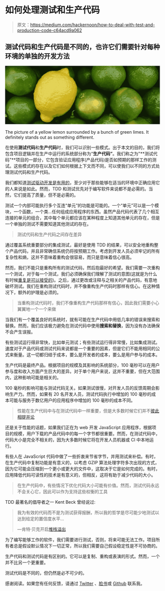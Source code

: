 # 如何处理测试和生产代码

> 原文：<https://medium.com/hackernoon/how-to-deal-with-test-and-production-code-c64acd9a062>

## 测试代码和生产代码是不同的，也许它们需要针对每种环境的单独的开发方法

![](img/b324090782147027fa0782eb415441ec.png)

The picture of a yellow lemon surrounded by a bunch of green limes. It definitely stands out as something different.

在使用**测试代码**和**生产代码**时，我们可以识别一些模式。出于本文的目的，我们将包含项目逻辑并在生产中运行的系统部分称为“**生产代码”**。我们称之为"**测试代码"**项目的一部分，它包含验证应用程序(产品代码)是否如预期的那样工作的测试。这些模式的存在以及它们如何根据上下文而不同，可以使我们以不同的方式处理测试代码和生产代码。

我们都知道[测试驱动开发是有用的](/@fagnerbrack/why-test-driven-development-4fb92d56487c)，至少对于那些能够在适当的环境中正确应用它的人来说是如此。然而，TDD 和测试优先对于编写软件来说都不是必需的。当然，它们提高了质量，但不是必需的。

测试一个内部可能执行多个互连“单元”的功能是可能的。一个“单元”可以是一个模块，一个函数，一个类…任何组成应用程序的东西。虽然产品代码代表了几个相互连接的单元的组合，其中每个单元都应该在某种程度上知道其他单元的存在，但是一个单独的测试不需要知道其他测试的存在。

> 测试代码和生产代码之间存在差异

通过覆盖系统重要部分的集成测试，最好是使用 TDD 的结果，可以安全地重构整个产品代码，并且非常确信系统仍将按预期工作。考虑到开发人员必须牢记的所有复杂性和熵，这并不意味着重构会很容易，而只是意味着信心很高。

然而，我们不能只是重构所有的测试代码，然后抱最好的希望。我们需要一次重构一个测试，对于每一个测试，我们必须确保我们理解了测试的意图(这就是为什么有时候[重复是可以接受的](/@fagnerbrack/when-code-duplication-is-acceptable-51ce33ecd0f5))。之后，通过更改或注释与之相关的产品代码，有意地破坏测试。我们在重构测试代码时，并不像重构生产代码时那样有信心。在这种情况下，额外的护理是必须的。

> 当重构测试代码时，我们不像重构生产代码那样有信心，因此我们需要小心翼翼地一个一个来做

当我们有一个覆盖良好的系统时，就有可能在生产代码中用低几率的错误来搜索和替换。然而，我们应该极力避免在测试代码中使用**搜索和替换**，因为没有办法确保不会产生误报。

有些测试运行得非常快，比如单元测试；有些测试运行得非常慢，比如集成测试。速度对于产品代码或测试代码来说都是一个重要的因素，但是它们不能用相同的公式来衡量。这一切都归结于成本，要么是开发者的成本，要么是用户参与的成本。

生产代码是最终产品。根据项目的规模及其影响的系统部分，100 毫秒可以在用户参与度和收入方面产生巨大的差异。对于单个用户来说，这并不重要，但在大范围内，这种影响可能是相关的。

100 毫秒的影响可能与测试代码无关。如果测试很慢，对开发人员的反馈周期会影响生产力。然而，如果有 20 名开发人员，测试代码执行中增加的 100 毫秒的成本可能与服务于数亿用户的应用程序中增加的 100 毫秒的成本不同。

> 性能在生产代码中与在测试代码中一样重要，但是大多数时候它们并不[彼此相提并论](https://www.ted.com/talks/ruth_chang_how_to_make_hard_choices)

还是关于性能的话题，如果我们正在为 web 开发 JavaScript 应用程序，根据项目的规模，用户下载的产品代码中的每一个字节都很重要。然而，在测试代码中，代码大小是完全不相关的，因为大多数时候它将在开发人员机器或 CI 中本地运行。

有些人在 JavaScript 代码中做了一些折衷来节省字节，并用测试来补偿。有时，在生产代码中复制功能是有意义的，以考虑 GZIP 算法处理字符多次出现的方式，因为它可能会压缩到一个更小或更大的文件中，这取决于它是如何完成的。有时，应用降低代码可读性的技术是有意义的，但相反，这将有助于减少代码的大小。

> 在生产代码中，有些情况下优化代码大小可能有价值。然而，测试代码永远不会关心它，因此可以作为支持这些权衡的工具

TDD 最著名的倡导者之一 Kent Beck 曾经说过:

> 我为有效的代码而不是为测试获得报酬，所以我的哲学是尽可能少地测试以达到给定的置信度水平…
> 
> —肯特·贝克开启[堆栈溢出](http://stackoverflow.com/questions/153234/how-deep-are-your-unit-tests/153565#153565)

为了编写能够工作的软件，我们需要进行测试，否则，将来可能无法工作。项目所有者总是假设默认情况下一切正常，所以我们需要自己假设稳定性是不可协商的。

生产代码和测试代码是有区别的。它可以是复制、重构或表演的形式。然而，一个并不比另一个更重要。

测试代码是不同的，但仍然是必不可少的。

感谢阅读。如果您有任何反馈，请通过 [Twitter](https://twitter.com/FagnerBrack) 、[脸书](https://www.facebook.com/fagner.brack)或 [Github](http://github.com/FagnerMartinsBrack) 联系我。